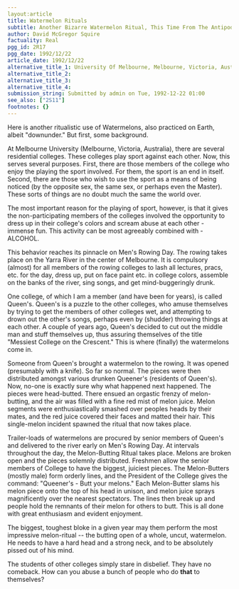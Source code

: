 ```yaml
---
layout:article
title: Watermelon Rituals
subtitle: Another Bizarre Watermelon Ritual, This Time From The Antipodes
author: David McGregor Squire
factuality: Real
pgg_id: 2R17
pgg_date: 1992/12/22
article_date: 1992/12/22
alternative_title_1: University Of Melbourne, Melbourne, Victoria, Australia, Earth
alternative_title_2: 
alternative_title_3: 
alternative_title_4: 
submission_string: Submitted by admin on Tue, 1992-12-22 01:00
see_also: ["2S11"]
footnotes: {}
---
```

<div>
<p>Here is another ritualistic use of Watermelons, also practiced on Earth, albeit "downunder." But first, some background.</p>
<p>At Melbourne University (Melbourne, Victoria, Australia), there are several residential colleges. These colleges play sport against each other. Now, this serves several purposes. First, there are those members of the college who enjoy the playing the sport involved. For them, the sport is an end in itself. Second, there are those who wish to use the sport as a means of being noticed (by the opposite sex, the same sex, or perhaps even the Master). These sorts of things are no doubt much the same the world over.</p>
<p>The most important reason for the playing of sport, however, is that it gives the non-participating members of the colleges involved the opportunity to dress up in their college's colors and scream abuse at each other - immense fun. This activity can be most agreeably combined with - ALCOHOL.</p>
<p>This behavior reaches its pinnacle on Men's Rowing Day. The rowing takes place on the Yarra River in the center of Melbourne. It is compulsory (almost) for all members of the rowing colleges to lash all lectures, pracs, etc. for the day, dress up, put on face paint etc. in college colors, assemble on the banks of the river, sing songs, and get mind-buggeringly drunk.</p>
<p>One college, of which I am a member (and have been for years), is called Queen's. Queen's is a puzzle to the other colleges, who amuse themselves by trying to get the members of other colleges wet, and attempting to drown out the other's songs, perhaps even by (shudder) throwing things at each other. A couple of years ago, Queen's decided to cut out the middle man and stuff themselves up, thus assuring themselves of the title "Messiest College on the Crescent." This is where (finally) the watermelons come in.</p>
<p>Someone from Queen's brought a watermelon to the rowing. It was opened (presumably with a knife). So far so normal. The pieces were then distributed amongst various drunken Queener's (residents of Queen's). Now, no-one is exactly sure why what happened next happened. The pieces were head-butted. There ensued an orgastic frenzy of melon-butting, and the air was filled with a fine red mist of melon juice. Melon segments were enthusiastically smashed over peoples heads by their mates, and the red juice covered their faces and matted their hair. This single-melon incident spawned the ritual that now takes place.</p>
<p>Trailer-loads of watermelons are procured by senior members of Queen's and delivered to the river early on Men's Rowing Day. At intervals throughout the day, the Melon-Butting Ritual takes place. Melons are broken open and the pieces solemnly distributed. Freshmen allow the senior members of College to have the biggest, juiciest pieces. The Melon-Butters (mostly male) form orderly lines, and the President of the College gives the command: "Queener's - Butt your melons." Each Melon-Butter slams his melon piece onto the top of his head in unison, and melon juice sprays magnificently over the nearest spectators. The lines then break up and people hold the remnants of their melon for others to butt. This is all done with great enthusiasm and evident enjoyment.</p>
<p>The biggest, toughest bloke in a given year may them perform the most impressive melon-ritual -- the butting open of a whole, uncut, watermelon. He needs to have a hard head and a strong neck, and to be absolutely pissed out of his mind.</p>
<p>The students of other colleges simply stare in disbelief. They have no comeback. How can you abuse a bunch of people who do <strong>that</strong> to themselves?</p>
</div>

